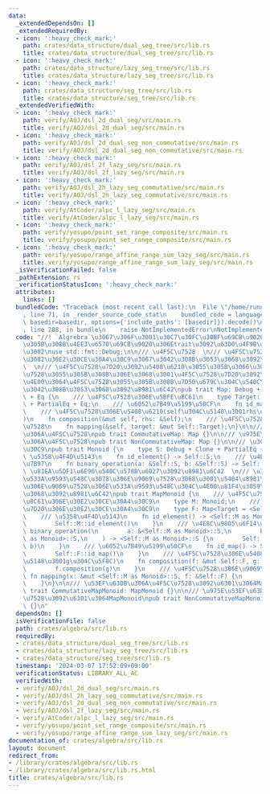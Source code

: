 ```yaml
---
data:
  _extendedDependsOn: []
  _extendedRequiredBy:
  - icon: ':heavy_check_mark:'
    path: crates/data_structure/dual_seg_tree/src/lib.rs
    title: crates/data_structure/dual_seg_tree/src/lib.rs
  - icon: ':heavy_check_mark:'
    path: crates/data_structure/lazy_seg_tree/src/lib.rs
    title: crates/data_structure/lazy_seg_tree/src/lib.rs
  - icon: ':heavy_check_mark:'
    path: crates/data_structure/seg_tree/src/lib.rs
    title: crates/data_structure/seg_tree/src/lib.rs
  _extendedVerifiedWith:
  - icon: ':heavy_check_mark:'
    path: verify/AOJ/dsl_2d_dual_seg/src/main.rs
    title: verify/AOJ/dsl_2d_dual_seg/src/main.rs
  - icon: ':heavy_check_mark:'
    path: verify/AOJ/dsl_2d_dual_seg_non_commutative/src/main.rs
    title: verify/AOJ/dsl_2d_dual_seg_non_commutative/src/main.rs
  - icon: ':heavy_check_mark:'
    path: verify/AOJ/dsl_2f_lazy_seg/src/main.rs
    title: verify/AOJ/dsl_2f_lazy_seg/src/main.rs
  - icon: ':heavy_check_mark:'
    path: verify/AOJ/dsl_2h_lazy_seg_commutative/src/main.rs
    title: verify/AOJ/dsl_2h_lazy_seg_commutative/src/main.rs
  - icon: ':heavy_check_mark:'
    path: verify/AtCoder/alpc_l_lazy_seg/src/main.rs
    title: verify/AtCoder/alpc_l_lazy_seg/src/main.rs
  - icon: ':heavy_check_mark:'
    path: verify/yosupo/point_set_range_composite/src/main.rs
    title: verify/yosupo/point_set_range_composite/src/main.rs
  - icon: ':heavy_check_mark:'
    path: verify/yosupo/range_affine_range_sum_lazy_seg/src/main.rs
    title: verify/yosupo/range_affine_range_sum_lazy_seg/src/main.rs
  _isVerificationFailed: false
  _pathExtension: rs
  _verificationStatusIcon: ':heavy_check_mark:'
  attributes:
    links: []
  bundledCode: "Traceback (most recent call last):\n  File \"/home/runner/.local/lib/python3.10/site-packages/onlinejudge_verify/documentation/build.py\"\
    , line 71, in _render_source_code_stat\n    bundled_code = language.bundle(stat.path,\
    \ basedir=basedir, options={'include_paths': [basedir]}).decode()\n  File \"/home/runner/.local/lib/python3.10/site-packages/onlinejudge_verify/languages/rust.py\"\
    , line 288, in bundle\n    raise NotImplementedError\nNotImplementedError\n"
  code: "//! `Algrebra`\u3067\u306F\u3001\u30C7\u30FC\u30BF\u69CB\u9020\u306B\u4E57\
    \u305B\u308B\u4EE3\u6570\u69CB\u9020\u306Etrait\u3092\u63D0\u4F9B\u3057\u307E\u3059\
    \u3002\nuse std::fmt::Debug;\n\n/// \u4F5C\u7528  \n/// \u4F5C\u7528\u81EA\u4F53\
    \u3082\u30E2\u30CE\u30A4\u30C9\u3067\u3042\u308B\u3053\u3068\u3092\u8981\u6C42\
    \  \n/// \u4F5C\u7528\u7D20\u3092\u5408\u6210\u3055\u305B\u3066\u304B\u3089\u4F5C\
    \u7528\u3055\u305B\u308B\u306E\u3068\u3001\u4F5C\u7528\u7D20\u3092\u4E00\u3064\
    \u4E00\u3064\u4F5C\u7528\u3055\u305B\u308B\u7D50\u679C\u304C\u540C\u3058\u3067\
    \u3042\u308B\u3053\u3068\u3092\u8981\u6C42\npub trait Map: Debug + Clone + PartialEq\
    \ + Eq {\n    /// \u4F5C\u7528\u306E\u5BFE\u8C61\n    type Target: Debug + Clone\
    \ + PartialEq + Eq;\n    /// \u6052\u7B49\u5199\u50CF\n    fn id_map() -> Self;\n\
    \    /// \u4F5C\u7528\u306E\u5408\u6210(self\u304C\u5148\u3001rhs\u304C\u5F8C\
    )\n    fn composition(&mut self, rhs: &Self);\n    /// \u4F5C\u7528\u306E\u9069\
    \u7528\n    fn mapping(&self, target: &mut Self::Target);\n}\n\n/// \u53EF\u63DB\
    \u306A\u4F5C\u7528\npub trait CommutativeMap: Map {}\n\n/// \u975E\u53EF\u63DB\
    \u306A\u4F5C\u7528\npub trait NonCommutativeMap: Map {}\n\n/// \u30E2\u30CE\u30A4\
    \u30C9\npub trait Monoid {\n    type S: Debug + Clone + PartialEq + Eq;\n    ///\
    \ \u5358\u4F4D\u5143\n    fn id_element() -> Self::S;\n    /// \u4E8C\u9805\u6F14\
    \u7B97\n    fn binary_operation(a: &Self::S, b: &Self::S) -> Self::S;\n}\n\n///\
    \ \u81EA\u5DF1\u6E96\u540C\u578B\u6027\u3092\u8981\u6C42  \n/// \u3064\u307E\u308A\
    \u533A\u9593\u548C\u3078\u306E\u9069\u7528\u3068\u3001\u5404\u8981\u7D20\u3078\
    \u306E\u9069\u7528\u306E\u533A\u9593\u548C\u304C\u4E00\u81F4\u3059\u308B\u3053\
    \u3068\u3092\u8981\u6C42\npub trait MapMonoid {\n    /// \u4F5C\u7528\u306E\u5BFE\
    \u8C61\u306E\u30E2\u30CE\u30A4\u30C9\n    type M: Monoid;\n    /// \u4F5C\u7528\
    \u7D20\u306E\u30E2\u30CE\u30A4\u30C9\n    type F: Map<Target = <Self::M as Monoid>::S>;\n\
    \    /// \u5358\u4F4D\u5143\n    fn id_element() -> <Self::M as Monoid>::S {\n\
    \        Self::M::id_element()\n    }\n    /// \u4E8C\u9805\u6F14\u7B97\n    fn\
    \ binary_operation(\n        a: &<Self::M as Monoid>::S,\n        b: &<Self::M\
    \ as Monoid>::S,\n    ) -> <Self::M as Monoid>::S {\n        Self::M::binary_operation(a,\
    \ b)\n    }\n    /// \u6052\u7B49\u5199\u50CF\n    fn id_map() -> Self::F {\n\
    \        Self::F::id_map()\n    }\n    /// \u4F5C\u7528\u306E\u5408\u6210(f\u304C\
    \u5148\u3001g\u304C\u5F8C)\n    fn composition(f: &mut Self::F, g: &Self::F) {\n\
    \        f.composition(g)\n    }\n    /// \u4F5C\u7528\u306E\u9069\u7528\n   \
    \ fn mapping(x: &mut <Self::M as Monoid>::S, f: &Self::F) {\n        f.mapping(x)\n\
    \    }\n}\n\n/// \u53EF\u63DB\u306A\u4F5C\u7528\u3092\u6301\u3064MapMonoid\npub\
    \ trait CommutativeMapMonoid: MapMonoid {}\n\n/// \u975E\u53EF\u63DB\u306A\u4F5C\
    \u7528\u3092\u6301\u3064MapMonoid\npub trait NonCommutativeMapMonoid: MapMonoid\
    \ {}\n"
  dependsOn: []
  isVerificationFile: false
  path: crates/algebra/src/lib.rs
  requiredBy:
  - crates/data_structure/dual_seg_tree/src/lib.rs
  - crates/data_structure/lazy_seg_tree/src/lib.rs
  - crates/data_structure/seg_tree/src/lib.rs
  timestamp: '2024-03-07 17:52:09+09:00'
  verificationStatus: LIBRARY_ALL_AC
  verifiedWith:
  - verify/AOJ/dsl_2d_dual_seg/src/main.rs
  - verify/AOJ/dsl_2h_lazy_seg_commutative/src/main.rs
  - verify/AOJ/dsl_2d_dual_seg_non_commutative/src/main.rs
  - verify/AOJ/dsl_2f_lazy_seg/src/main.rs
  - verify/AtCoder/alpc_l_lazy_seg/src/main.rs
  - verify/yosupo/point_set_range_composite/src/main.rs
  - verify/yosupo/range_affine_range_sum_lazy_seg/src/main.rs
documentation_of: crates/algebra/src/lib.rs
layout: document
redirect_from:
- /library/crates/algebra/src/lib.rs
- /library/crates/algebra/src/lib.rs.html
title: crates/algebra/src/lib.rs
---
```

